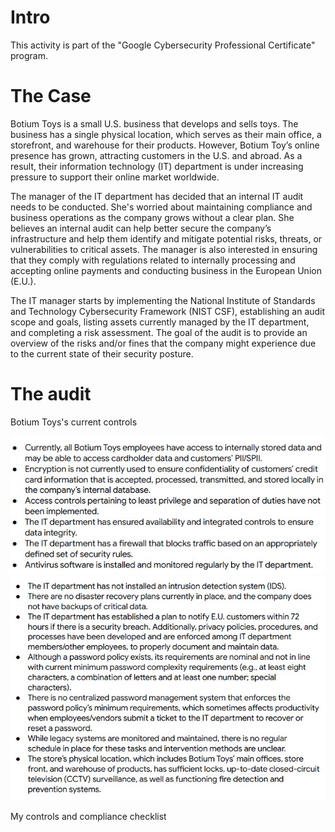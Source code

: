 # Intro
This activity is part of the "Google Cybersecurity Professional Certificate" program.

# The Case

Botium Toys is a small U.S. business that develops and sells toys. The business has a single physical location, which serves as their main office, a storefront, and warehouse for their products. However, Botium Toy’s online presence has grown, attracting customers in the U.S. and abroad. As a result, their information technology (IT) department is under increasing pressure to support their online market worldwide. 

The manager of the IT department has decided that an internal IT audit needs to be conducted. She's worried about maintaining compliance and business operations as the company grows without a clear plan. She believes an internal audit can help better secure the company’s infrastructure and help them identify and mitigate potential risks, threats, or vulnerabilities to critical assets. The manager is also interested in ensuring that they comply with regulations related to internally processing and accepting online payments and conducting business in the European Union (E.U.).   

The IT manager starts by implementing the National Institute of Standards and Technology Cybersecurity Framework (NIST CSF), establishing an audit scope and goals, listing assets currently managed by the IT department, and completing a risk assessment. The goal of the audit is to provide an overview of the risks and/or fines that the company might experience due to the current state of their security posture.

# The audit
Botium Toys's current controls

![image](https://github.com/L0rdB43lish/Security-Audit/blob/a0e46dc857e0044313bf7da2c4d11f593b1f064b/controls%20assessment.jpg)
![image](https://github.com/L0rdB43lish/Security-Audit/blob/a0e46dc857e0044313bf7da2c4d11f593b1f064b/controls%20assessment%202.jpg)

My controls and compliance checklist
